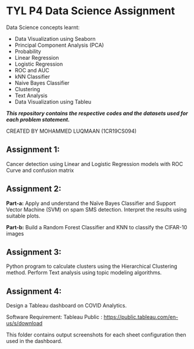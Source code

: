 # TYL P4 Data Science Assignment

Data Science concepts learnt:
- Data Visualization using Seaborn
- Principal Component Analysis (PCA)
- Probability
- Linear Regression
- Logistic Regression
- ROC and AUC
- kNN Classifier
- Naive Bayes Classifier
- Clustering
- Text Analysis
- Data Visualization using Tableu


**_This repository contains the respective codes and the datasets used for each problem statement._**

CREATED BY MOHAMMED LUQMAAN (1CR19CS094)

## Assignment 1:

Cancer detection using Linear and Logistic Regression models with ROC Curve and confusion matrix

## Assignment 2:

**Part-a:** Apply and understand the Naïve Bayes Classifier and Support Vector Machine (SVM) on spam SMS detection. Interpret the results using suitable plots.

**Part-b:** Build a Random Forest Classifier and KNN to classify the CIFAR-10 images

## Assignment 3:

Python program to calculate clusters using the Hierarchical Clustering method. Perform Text analysis using topic modeling algorithms.

## Assignment 4:

Design a Tableau dashboard on COVID Analytics.

Software Requirement:
Tableau Public : https://public.tableau.com/en-us/s/download

This folder contains output screenshots for each sheet configuration then used in the dashboard.
